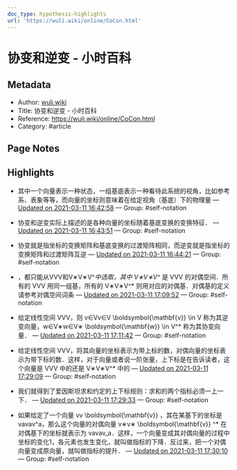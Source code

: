 ```yaml
---
doc_type: hypothesis-highlights
url: 'https://wuli.wiki/online/CoCon.html'
---
```


# 协变和逆变 - 小时百科

## Metadata
- Author: [wuli.wiki]()
- Title: 协变和逆变 - 小时百科
- Reference: https://wuli.wiki/online/CoCon.html
- Category: #article

## Page Notes
## Highlights
- 其中一个向量表示一种状态，一组基底表示一种看待此系统的视角，比如参考系、表象等等，而向量的坐标则意味着在给定视角（基底）下的物理量 — [Updated on 2021-03-11 16:42:58](https://hyp.is/yDHgooJFEeukPUMFMZ08hg/wuli.wiki/online/CoCon.html) — Group: #self-notation

- 协变和逆变实际上描述的是各种向量的坐标随着基底变换的变换特征． — [Updated on 2021-03-11 16:43:51](https://hyp.is/54nFPIJFEeuGJB_I7bLzYA/wuli.wiki/online/CoCon.html) — Group: #self-notation

- 协变就是指坐标的变换矩阵和基底变换的过渡矩阵相同，而逆变就是指坐标的变换矩阵和过渡矩阵互逆 — [Updated on 2021-03-11 16:44:21](https://hyp.is/-cmrfIJFEeuZpqMQINd-WA/wuli.wiki/online/CoCon.html) — Group: #self-notation

- ，都只能从VVV和V∗V∗V^*中选取，其中 V∗V∗V^* 是 VVV 的对偶空间．所有的 VVV 用同一组基，所有的 V∗V∗V^* 则用对应的对偶基．对偶基的定义请参考对偶空间词条 — [Updated on 2021-03-11 17:09:52](https://hyp.is/ijx-8oJJEeuiIcMSWt7aQw/wuli.wiki/online/CoCon.html) — Group: #self-notation

-  给定线性空间 VVV，则 v∈Vv∈V \boldsymbol{\mathbf{v}} \in V 称为其逆变向量，w∈V∗w∈V∗ \boldsymbol{\mathbf{w}} \in V^* 称为其协变向量． — [Updated on 2021-03-11 17:11:42](https://hyp.is/y4bkOIJJEeuyFRdVWWnxBg/wuli.wiki/online/CoCon.html) — Group: #self-notation

-  给定线性空间 VVV，将其向量的坐标表示为带上标的数，对偶向量的坐标表示为带下标的数．这样，对于向量或者说一阶张量，上下标是在告诉读者，这个向量是 VVV 中的还是 V∗V∗V^* 中的 — [Updated on 2021-03-11 17:29:09](https://hyp.is/O6wSVIJMEeubias654nD5w/wuli.wiki/online/CoCon.html) — Group: #self-notation

- 我们就得到了爱因斯坦求和约定的上下标规则：求和的两个指标必须一上一下． — [Updated on 2021-03-11 17:29:33](https://hyp.is/Sg6f9oJMEeuQSNtZuXzBjQ/wuli.wiki/online/CoCon.html) — Group: #self-notation

-  如果给定了一个向量 vv \boldsymbol{\mathbf{v}} ，其在某基下的坐标是 vavav^a，那么这个向量的对偶向量 v∗v∗ \boldsymbol{\mathbf{v}} ^* 在对偶基下的坐标就表示为 vavav_a．这样，一个向量变成其对偶向量的过程中坐标的变化1，各元素也发生变化，就叫做指标的下降．反过来，把一个对偶向量变成原向量，就叫做指标的提升． — [Updated on 2021-03-11 17:30:10](https://hyp.is/YAlSJIJMEeuSS7tnhapJPQ/wuli.wiki/online/CoCon.html) — Group: #self-notation





